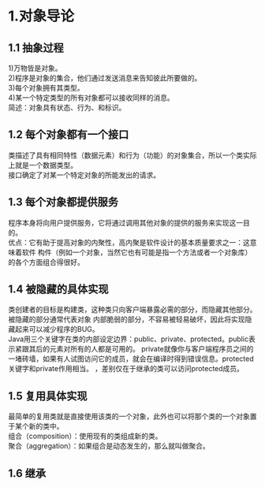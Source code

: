 # 1.对象导论
## 1.1 抽象过程  
1)万物皆是对象。  
2)程序是对象的集合，他们通过发送消息来告知彼此所要做的。  
3)每个对象拥有其类型。  
4)某一个特定类型的所有对象都可以接收同样的消息。  
简述：对象具有状态、行为、和标识。
## 1.2 每个对象都有一个接口  
  类描述了具有相同特性（数据元素）和行为（功能）的对象集合，所以一个类实际上就是一个数据类型。  
  接口确定了对某一个特定对象的所能发出的请求。  
## 1.3 每个对象都提供服务 
  程序本身将向用户提供服务，它将通过调用其他对象的提供的服务来实现这一目的。  
  优点：它有助于提高对象的内聚性，高内聚是软件设计的基本质量要求之一：这意味着软件
  构件（例如一个对象，当然它也有可能是指一个方法或者一个对象库）的各个方面组合得很好。
## 1.4 被隐藏的具体实现 
类创建者的目标是构建类，这种类只向客户端暴露必需的部分，而隐藏其他部分。被隐藏的部分通常代表对象
内部脆弱的部分，不容易被轻易破坏，因此将实现隐藏起来可以减少程序的BUG。  
Java用三个关键字在类的内部设定边界：public、private、protected。public表示紧跟其后的元素对所有的人都是可用的。
private就像你与客户端程序员之间的一堵砖墙，如果有人试图访问它的成员，就会在编译时得到错误信息。protected关键字和private作用相当。
，差别仅在于继承的类可以访问protected成员。
## 1.5 复用具体实现  
最简单的复用类就是直接使用该类的一个对象，此外也可以将那个类的一个对象置于某个新的类中。  
组合（composition）：使用现有的类组成新的类。  
聚合（aggregation）：如果组合是动态发生的，那么就叫做聚合。   
## 1.6 继承 

  


